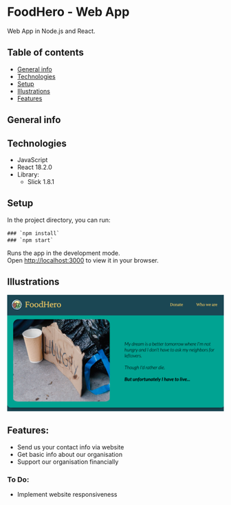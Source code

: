 # FoodHero - Web App

Web App in Node.js and React.

## Table of contents
* [General info](#general-info)
* [Technologies](#technologies)
* [Setup](#setup)
* [Illustrations](#illustrations)
* [Features](#features)

## General info

## Technologies
* JavaScript
* React 18.2.0
* Library:
    * Slick 1.8.1
## Setup
In the project directory, you can run:

```
### `npm install`
### `npm start`
```

Runs the app in the development mode.\
Open [http://localhost:3000](http://localhost:3000) to view it in your browser.

## Illustrations
![](public/readmeIllustration.png)

## Features:
* Send us your contact info via website
* Get basic info about our organisation
* Support our organisation financially


### To Do:
* Implement website responsiveness





